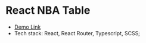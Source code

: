 # React NBA Table
- [Demo Link](https://vitalii-nepomiashchyi.github.io/layout-eco-cosmetics/)
- Tech stack: React, React Router, Typescript, SCSS;